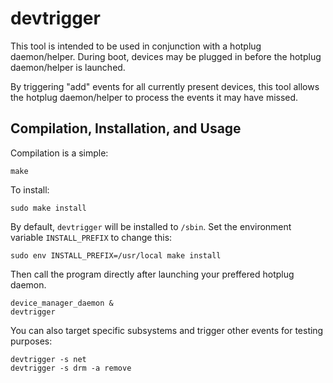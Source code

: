 # devtrigger

This tool is intended to be used in conjunction with a hotplug daemon/helper. During boot, devices may be plugged in before the hotplug daemon/helper is launched.

By triggering "add" events for all currently present devices, this tool allows the hotplug daemon/helper to process the events it may have missed.

## Compilation, Installation, and Usage

Compilation is a simple:

    make

To install:

    sudo make install

By default, `devtrigger` will be installed to `/sbin`. Set the environment variable `INSTALL_PREFIX` to change this:

    sudo env INSTALL_PREFIX=/usr/local make install

Then call the program directly after launching your preffered hotplug daemon.

    device_manager_daemon &
    devtrigger

You can also target specific subsystems and trigger other events for testing purposes:

    devtrigger -s net
    devtrigger -s drm -a remove
